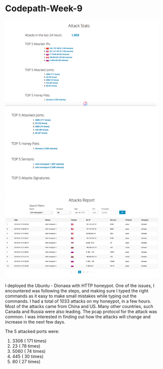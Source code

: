 # Codepath-Week-9

 <img src="https://github.com/nayanika96/Codepath-Week-9/blob/master/attacks.png" width="600">
 <img src="https://github.com/nayanika96/Codepath-Week-9/blob/master/attacks1.png" width="600">
  <img src="https://github.com/nayanika96/Codepath-Week-9/blob/master/attack report.png" width="600">

 I deployed the Ubuntu - Dionaea with HTTP honeypot. One of the issues, I encountered was following the steps, and making sure I typed the right commands as it easy to make small mistakes while typing out the commands. I had a total of 1033 attacks on my honeypot, in a few hours.  Most of the attacks came from China and US. Many other countries, such Canada and Russia were also leading. The pcap protocol for the attack was common. I was interested in finding out how the attacks will change and increase in the next few days. 

The 5 attacked ports were:
1. 3306 ( 171 times)
2. 23 ( 78 times)
3. 5060 ( 74 times)
4. 445 ( 30 times)
5. 80  ( 27 times)


